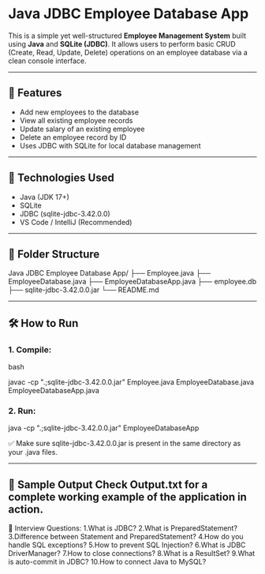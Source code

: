 # Java JDBC Employee Database App

This is a simple yet well-structured **Employee Management System** built using **Java** and **SQLite (JDBC)**. It allows users to perform basic CRUD (Create, Read, Update, Delete) operations on an employee database via a clean console interface.

---

## 🚀 Features

- Add new employees to the database
- View all existing employee records
- Update salary of an existing employee
- Delete an employee record by ID
- Uses JDBC with SQLite for local database management

---

## 📌 Technologies Used

- Java (JDK 17+)
- SQLite
- JDBC (sqlite-jdbc-3.42.0.0)
- VS Code / IntelliJ (Recommended)

---

## 🧩 Folder Structure

Java JDBC Employee Database App/
├── Employee.java
├── EmployeeDatabase.java
├── EmployeeDatabaseApp.java
├── employee.db
├── sqlite-jdbc-3.42.0.0.jar
└── README.md


---

## 🛠️ How to Run

### 1. Compile:
bash

javac -cp ".;sqlite-jdbc-3.42.0.0.jar" Employee.java EmployeeDatabase.java EmployeeDatabaseApp.java

### 2. Run:
java -cp ".;sqlite-jdbc-3.42.0.0.jar" EmployeeDatabaseApp

✅ Make sure sqlite-jdbc-3.42.0.0.jar is present in the same directory as your .java files.

---
📝 Sample Output
Check Output.txt for a complete working example of the application in action.
---
🎯 Interview Questions:
1.What is JDBC?
2.What is PreparedStatement?
3.Difference between Statement and PreparedStatement?
4.How do you handle SQL exceptions?
5.How to prevent SQL Injection?
6.What is JDBC DriverManager?
7.How to close connections?
8.What is a ResultSet?
9.What is auto-commit in JDBC?
10.How to connect Java to MySQL?
